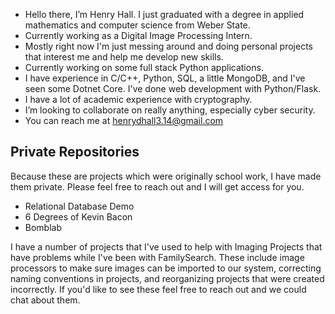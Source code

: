 - Hello there, I’m Henry Hall. I just graduated with a degree in applied mathematics and computer science from Weber State.
- Currently working as a Digital Image Processing Intern.
- Mostly right now I'm just messing around and doing personal projects that interest me and help me develop new skills.
- Currently working on some full stack Python applications. 
- I have experience in C/C++, Python, SQL, a little MongoDB, and I've seen some Dotnet Core. I've done web development with Python/Flask.
- I have a lot of academic experience with cryptography.
- I’m looking to collaborate on really anything, especially cyber security.
- You can reach me at henrydhall3.14@gmail.com

## Private Repositories
Because these are projects which were originally school work, I have made them private. Please feel free to reach out and I will get access for you.
- Relational Database Demo
- 6 Degrees of Kevin Bacon
- Bomblab

I have a number of projects that I've used to help with Imaging Projects that have problems while I've been with FamilySearch. These include image processors to make sure images can be imported to our system, correcting naming conventions in projects, and reorganizing projects that were created incorrectly. If you'd like to see these feel free to reach out and we could chat about them.
